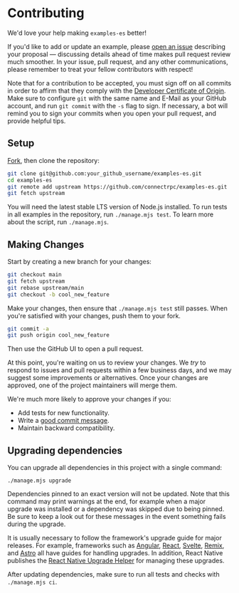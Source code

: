 # Contributing

We'd love your help making `examples-es` better!

If you'd like to add or update an example, please [open an issue][open-issue]
describing your proposal &mdash; discussing details ahead of time makes
pull request review much smoother. In your issue, pull request, and any other
communications, please remember to treat your fellow contributors with
respect!

Note that for a contribution to be accepted, you must sign off on all commits
in order to affirm that they comply with the [Developer Certificate of Origin][dco].
Make sure to configure `git` with the same name and E-Mail as your GitHub account,
and run `git commit` with the `-s` flag to sign. If necessary, a bot will remind
you to sign your commits when you open your pull request, and provide helpful tips.

## Setup

[Fork][fork], then clone the repository:

```bash
git clone git@github.com:your_github_username/examples-es.git
cd examples-es
git remote add upstream https://github.com/connectrpc/examples-es.git
git fetch upstream
```

You will need the latest stable LTS version of Node.js installed. To run tests
in all examples in the repository, run `./manage.mjs test`. To learn more about
the script, run `./manage.mjs`.


## Making Changes

Start by creating a new branch for your changes:

```bash
git checkout main
git fetch upstream
git rebase upstream/main
git checkout -b cool_new_feature
```

Make your changes, then ensure that `./manage.mjs test` still passes.
When you're satisfied with your changes, push them to your fork.

```bash
git commit -a
git push origin cool_new_feature
```

Then use the GitHub UI to open a pull request.

At this point, you're waiting on us to review your changes. We *try* to respond
to issues and pull requests within a few business days, and we may suggest some
improvements or alternatives. Once your changes are approved, one of the
project maintainers will merge them.

We're much more likely to approve your changes if you:

- Add tests for new functionality.
- Write a [good commit message][commit-message].
- Maintain backward compatibility.


## Upgrading dependencies

You can upgrade all dependencies in this project with a single command:

```console
./manage.mjs upgrade
```

Dependencies pinned to an exact version will not be updated. 
Note that this command may print warnings at the end, for example when a major 
upgrade was installed or a dependency was skipped due to being pinned. 
Be sure to keep a look out for these messages in the event something fails during the upgrade.

It is usually necessary to follow the framework's upgrade guide for major releases. For example, frameworks such as
[Angular][angular-guide], [React][react-guide],
[Svelte][svelte-guide], [Remix][remix-guide], and 
[Astro][astro-guide] all have guides for handling upgrades. In addition, React
Native publishes the [React Native Upgrade Helper][react-native-guide]
for managing these upgrades.
 
After updating dependencies, make sure to run all tests and checks with `./manage.mjs ci`.

[angular-guide]: https://update.angular.io/?v=16.0-17.0
[react-guide]: https://react.dev/blog/2022/03/08/react-18-upgrade-guide
[svelte-guide]: https://svelte.dev/docs/v4-migration-guide
[remix-guide]: https://remix.run/docs/en/main/start/v2
[astro-guide]: https://docs.astro.build/en/guides/upgrade-to/v4/
[react-native-guide]: https://react-native-community.github.io/upgrade-helper/
[fork]: https://github.com/connectrpc/examples-es/fork
[open-issue]: https://github.com/connectrpc/examples-es/issues/new
[dco]: https://developercertificate.org
[commit-message]: http://tbaggery.com/2008/04/19/a-note-about-git-commit-messages.html
